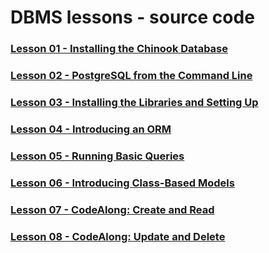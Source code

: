 # DBMS lessons - source code

### [Lesson 01 - Installing the Chinook Database](https://github.com/Code-Institute-Solutions/postgresql-and-python/tree/main/01_installing_the_chinook_database)

### [Lesson 02 - PostgreSQL from the Command Line](https://github.com/Code-Institute-Solutions/postgresql-and-python/tree/main/02_postgresql_from_the_command_line)

### [Lesson 03 - Installing the Libraries and Setting Up](https://github.com/Code-Institute-Solutions/postgresql-and-python/tree/main/03_installing_the_libraries_and_setting_up)

### [Lesson 04 - Introducing an ORM](https://github.com/Code-Institute-Solutions/postgresql-and-python/tree/main/04_introducing_an_orm)

### [Lesson 05 - Running Basic Queries](https://github.com/Code-Institute-Solutions/postgresql-and-python/tree/main/05_running_basic_queries)

### [Lesson 06 - Introducing Class-Based Models](https://github.com/Code-Institute-Solutions/postgresql-and-python/tree/main/06_introducing_class_based_models)

### [Lesson 07 - CodeAlong: Create and Read](https://github.com/Code-Institute-Solutions/postgresql-and-python/tree/main/07_codealong_create_and_read)

### [Lesson 08 - CodeAlong: Update and Delete](https://github.com/Code-Institute-Solutions/postgresql-and-python/tree/main/08_codealong_update_and_delete)
